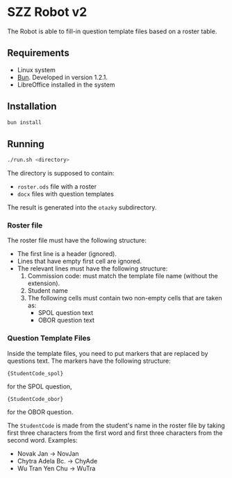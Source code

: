 # SZZ Robot v2

The Robot is able to fill-in question template files based on a roster table.

## Requirements
- Linux system
- [Bun](https://bun.sh). Developed in version 1.2.1.
- LibreOffice installed in the system

## Installation
```bash
bun install
```

## Running

```bash
./run.sh <directory>
```

The directory is supposed to contain:
- `roster.ods` file with a roster
- `docx` files with question templates

The result is generated into the `otazky` subdirectory.

### Roster file

The roster file must have the following structure:
- The first line is a header (ignored).
- Lines that have empty first cell are ignored.
- The relevant lines must have the following structure:
  1. Commission code: must match the template file name (without the extension).
  2. Student name
  3. The following cells must contain two non-empty cells that are taken as:
     - SPOL question text
     - OBOR question text

### Question Template Files

Inside the template files, you need to put markers that are replaced by questions text. The markers have the following
structure:
```
{StudentCode_spol}
```
for the SPOL question,
```
{StudentCode_obor}
```
for the OBOR question.

The `StudentCode` is made from the student's name in the roster file by taking first three characters from the first
word and first three characters from the second word. Examples:
- Novak Jan -> NovJan
- Chytra Adela Bc. -> ChyAde
- Wu Tran Yen Chu -> WuTra


